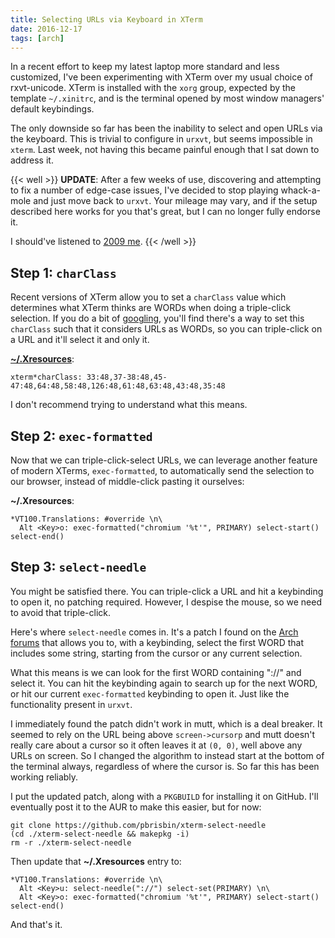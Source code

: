 ```yaml
---
title: Selecting URLs via Keyboard in XTerm
date: 2016-12-17
tags: [arch]
---
```


In a recent effort to keep my latest laptop more standard and less customized,
I've been experimenting with XTerm over my usual choice of rxvt-unicode. XTerm
is installed with the `xorg` group, expected by the template `~/.xinitrc`, and
is the terminal opened by most window managers' default keybindings.

The only downside so far has been the inability to select and open URLs via the
keyboard. This is trivial to configure in `urxvt`, but seems impossible in
`xterm`. Last week, not having this became painful enough that I sat down to
address it.

{{< well >}}
**UPDATE**: After a few weeks of use, discovering and attempting to fix a number
of edge-case issues, I've decided to stop playing whack-a-mole and just move
back to `urxvt`. Your mileage may vary, and if the setup described here works
for you that's great, but I can no longer fully endorse it.

I should've listened to [2009 me](https://bbs.archlinux.org/viewtopic.php?pid=629240#p629240).
{{< /well >}}

## Step 1: `charClass`

Recent versions of XTerm allow you to set a `charClass` value which determines
what XTerm thinks are WORDs when doing a triple-click selection. If you do a bit
of [googling][triple-click], you'll find there's a way to set this `charClass`
such that it considers URLs as WORDs, so you can triple-click on a URL and it'll
select it and only it.

[triple-click]: https://lukas.zapletalovi.com/2013/07/hidden-gems-of-xterm.html#triple-click

[**~/.Xresources**][xresources]:

[xresources]: https://wiki.archlinux.org/index.php/X_resources

```
xterm*charClass: 33:48,37-38:48,45-47:48,64:48,58:48,126:48,61:48,63:48,43:48,35:48
```

I don't recommend trying to understand what this means.

## Step 2: `exec-formatted`

Now that we can triple-click-select URLs, we can leverage another feature of
modern XTerms, `exec-formatted`, to automatically send the selection to our
browser, instead of middle-click pasting it ourselves:

**~/.Xresources**:

```
*VT100.Translations: #override \n\
  Alt <Key>o: exec-formatted("chromium '%t'", PRIMARY) select-start() select-end()
```

## Step 3: `select-needle`

You might be satisfied there. You can triple-click a URL and hit a keybinding to
open it, no patching required. However, I despise the mouse, so we need to avoid
that triple-click.

Here's where `select-needle` comes in. It's a patch I found on the [Arch
forums][bbs] that allows you to, with a keybinding, select the first WORD that
includes some string, starting from the cursor or any current selection.

[bbs]: https://bbs.archlinux.org/viewtopic.php?id=181515

What this means is we can look for the first WORD containing "://" and select
it. You can hit the keybinding again to search up for the next WORD, or hit our
current `exec-formatted` keybinding to open it. Just like the functionality
present in `urxvt`.

I immediately found the patch didn't work in mutt, which is a deal breaker. It
seemed to rely on the URL being above `screen->cursorp` and mutt doesn't really
care about a cursor so it often leaves it at `(0, 0)`, well above any URLs on
screen. So I changed the algorithm to instead start at the bottom of the
terminal always, regardless of where the cursor is. So far this has been working
reliably.

I put the updated patch, along with a `PKGBUILD` for installing it on GitHub.
I'll eventually post it to the AUR to make this easier, but for now:

```
git clone https://github.com/pbrisbin/xterm-select-needle
(cd ./xterm-select-needle && makepkg -i)
rm -r ./xterm-select-needle
```

Then update that **~/.Xresources** entry to:

```
*VT100.Translations: #override \n\
  Alt <Key>u: select-needle("://") select-set(PRIMARY) \n\
  Alt <Key>o: exec-formatted("chromium '%t'", PRIMARY) select-start() select-end()
```

And that's it.
